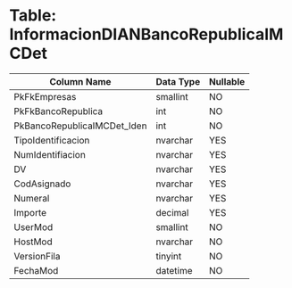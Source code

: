 # Table: InformacionDIANBancoRepublicaIMCDet

| Column Name | Data Type | Nullable |
|-------------|-----------|----------|
| PkFkEmpresas | smallint | NO |
| PkFkBancoRepublica | int | NO |
| PkBancoRepublicaIMCDet_Iden | int | NO |
| TipoIdentificacion | nvarchar | YES |
| NumIdentifiacion | nvarchar | YES |
| DV | nvarchar | YES |
| CodAsignado | nvarchar | YES |
| Numeral | nvarchar | YES |
| Importe | decimal | YES |
| UserMod | smallint | NO |
| HostMod | nvarchar | NO |
| VersionFila | tinyint | NO |
| FechaMod | datetime | NO |
